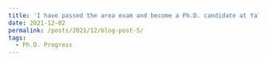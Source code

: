 ```yaml
---
title: 'I have passed the area exam and become a Ph.D. candidate at Yale'
date: 2021-12-02
permalink: /posts/2021/12/blog-post-5/
tags:
  - Ph.D. Progress
---
```


